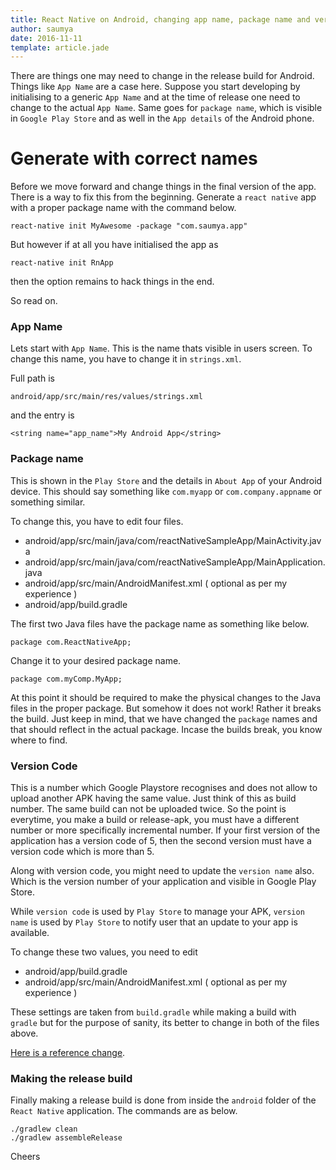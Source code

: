 ```yaml
---
title: React Native on Android, changing app name, package name and version code
author: saumya
date: 2016-11-11
template: article.jade
---
```


There are things one may need to change in the release build for Android. 
Things like `App Name` are a case here. Suppose you start developing by initialising to a generic `App Name` and at the time of release one need to change to the actual `App Name`. Same goes for `package name`, which is visible in `Google Play Store` and as well in the `App details` of the Android phone. 
<span class="more"></span>

# Generate with correct names

Before we move forward and change things in the final version of the app. There is a way to fix this from the beginning. Generate a `react native` app with a proper package name with the command below.

```
react-native init MyAwesome -package "com.saumya.app"
```

But however if at all you have initialised the app as  
```
react-native init RnApp
```
then the option remains to hack things in the end.           

So read on.


### App Name

Lets start with `App Name`. This is the name thats visible in users screen. To change this name, you have to change it in `strings.xml`.

Full path is 

```
android/app/src/main/res/values/strings.xml
```          

and the entry is 
```
<string name="app_name">My Android App</string>
```



### Package name

This is shown in the `Play Store` and the details in `About App` of your Android device. This should say something like `com.myapp` or `com.company.appname` or something similar. 

To change this, you have to edit four files. 

 - android/app/src/main/java/com/reactNativeSampleApp/MainActivity.java
 - android/app/src/main/java/com/reactNativeSampleApp/MainApplication.java
 - android/app/src/main/AndroidManifest.xml ( optional as per my experience )
 - android/app/build.gradle

The first two Java files have the package name as something like below.
```
package com.ReactNativeApp;
```

Change it to your desired package name.
```
package com.myComp.MyApp;
```

At this point it should be required to make the physical changes to the Java files in the proper package. But somehow it does not work! Rather it breaks the build. Just keep in mind, that we have changed the `package` names and that should reflect in the actual package. Incase the builds break, you know where to find.

### Version Code

This is a number which Google Playstore recognises and does not allow to upload another APK having the same value. Just think of this as build number. The same build can not be uploaded twice. So the point is everytime, you make a build or release-apk, you must have a different number or more specifically incremental number. If your first version of the application has a version code of 5, then the second version must have a version code which is more than 5. 

Along with version code, you might need to update the `version name` also. Which is the version number of your application and visible in Google Play Store. 

While `version code` is used by `Play Store` to manage your APK, `version name` is used by `Play Store` to notify user that an update to your app is available.

To change these two values, you need to edit 
 
 - android/app/build.gradle
 - android/app/src/main/AndroidManifest.xml ( optional as per my experience )

These settings are taken from `build.gradle` while making a build with `gradle` but for the purpose of sanity, its better to change in both of the files above. 

[Here is a reference change][2].

### Making the release build

Finally making a release build is done from inside the `android` folder of the `React Native` application. The commands are as below.


```
./gradlew clean
./gradlew assembleRelease
```



Cheers











[1]: https://facebook.github.io/react-native/
[2]: https://github.com/saumya/aRnDot36One/commit/7c1855bc1e5eee29294278e5a849ef9693730902
[3]: https://github.com/saumya/aRnDot36One/blob/7f52ce50368aaa2f2207f2dc70c72b90d584a0d7/android/app/src/main/res/values/strings.xml














